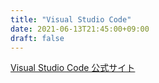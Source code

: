 ```yaml
---
title: "Visual Studio Code"
date: 2021-06-13T21:45:00+09:00
draft: false
---
```

[Visual Studio Code 公式サイト](https://code.visualstudio.com/)
